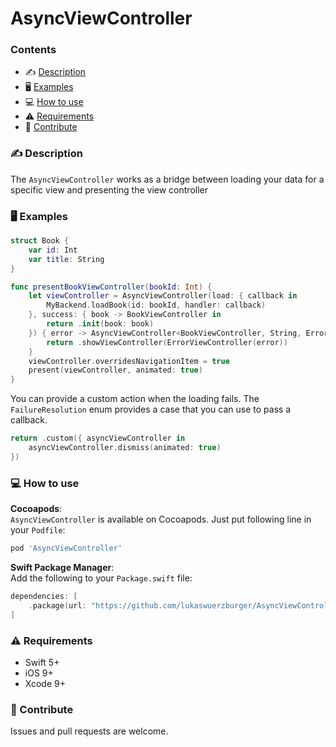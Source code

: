 # AsyncViewController

### Contents

- ✍️ [Description](#-description)
- 🖥 [Examples](#-examples)
- 💻 [How to use](#-how-to-use)
- ⚠️ [Requirements](#-requirements)
- 💪 [Contribute](#-contribute)

### ✍️ Description

The `AsyncViewController` works as a bridge between loading your data for a specific view and presenting the view controller

### 🖥 Examples

```swift
struct Book {
    var id: Int
    var title: String
}
```

```swift
func presentBookViewController(bookId: Int) {
    let viewController = AsyncViewController(load: { callback in
        MyBackend.loadBook(id: bookId, handler: callback)
    }, success: { book -> BookViewController in
        return .init(book: book)
    }) { error -> AsyncViewController<BookViewController, String, Error>.FailureResolution in
        return .showViewController(ErrorViewController(error))
    }
    viewController.overridesNavigationItem = true
    present(viewController, animated: true)
}
```

You can provide a custom action when the loading fails. The `FailureResolution` enum provides a case that you can use to pass a callback.

```swift
return .custom({ asyncViewController in
    asyncViewController.dismiss(animated: true)
})
```

### 💻 How to use

**Cocoapods**:  
`AsyncViewController` is available on Cocoapods. Just put following line in your `Podfile`:
```ruby
pod 'AsyncViewController'
```

**Swift Package Manager**:  
Add the following to your `Package.swift` file:
```swift
dependencies: [
    .package(url: "https://github.com/lukaswuerzburger/AsyncViewController.git", from: "1.0.1")
]
```

### ⚠️ Requirements

- Swift 5+
- iOS 9+
- Xcode 9+

### 💪 Contribute

Issues and pull requests are welcome.
